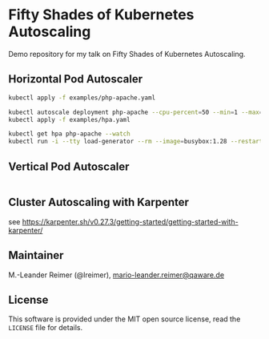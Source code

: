 # Fifty Shades of Kubernetes Autoscaling

Demo repository for my talk on Fifty Shades of Kubernetes Autoscaling.

## Horizontal Pod Autoscaler

```bash
kubectl apply -f examples/php-apache.yaml

kubectl autoscale deployment php-apache --cpu-percent=50 --min=1 --max=10
kubectl apply -f examples/hpa.yaml

kubectl get hpa php-apache --watch
kubectl run -i --tty load-generator --rm --image=busybox:1.28 --restart=Never -- /bin/sh -c "while sleep 0.01; do wget -q -O- http://php-apache; done"
```

## Vertical Pod Autoscaler

```bash

```

## Cluster Autoscaling with Karpenter

see https://karpenter.sh/v0.27.3/getting-started/getting-started-with-karpenter/

## Maintainer

M.-Leander Reimer (@lreimer), <mario-leander.reimer@qaware.de>

## License

This software is provided under the MIT open source license, read the `LICENSE`
file for details.


